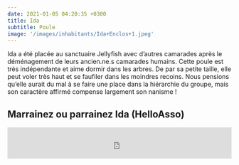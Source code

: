 ```yaml
---
date: 2021-01-05 04:20:35 +0300
title: Ida
subtitle: Poule
image: '/images/inhabitants/Ida+Enclos+1.jpeg'
---
```


Ida a été placée au sanctuaire Jellyfish avec d’autres camarades après le déménagement de leurs ancien.ne.s camarades humains. 
Cette poule est très indépendante et aime dormir dans les arbres. De par sa petite taille, elle peut voler très haut et se faufiler dans les moindres recoins. Nous pensions qu’elle aurait du mal à se faire une place dans la hiérarchie du groupe, mais son caractère affirmé compense largement son nanisme !

## Marrainez ou parrainez Ida (HelloAsso)

<iframe id="haWidget" allowtransparency="true" src="https://www.helloasso.com/associations/mallouestan-association/formulaires/3/widget-bouton" style="width: 100%; height: 70px; border: none;"></iframe>